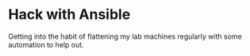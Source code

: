 # Hack with Ansible

Getting into the habit of flattening my lab machines regularly with some automation to help out. 
